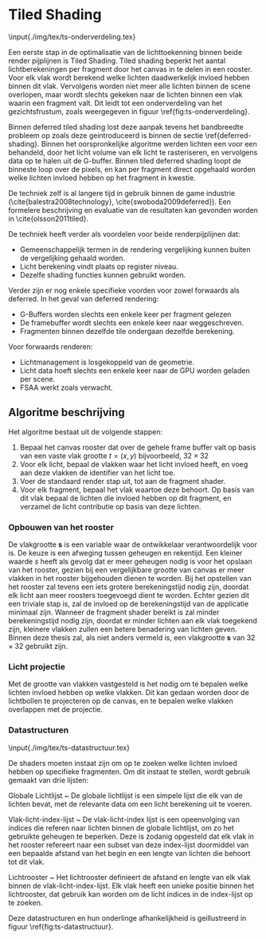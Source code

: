 # Tiled Shading

\input{./img/tex/ts-onderverdeling.tex}

Een eerste stap in de optimalisatie van de lichttoekenning binnen beide render 
pijplijnen is Tiled Shading. Tiled shading beperkt het aantal lichtberekeningen 
per fragment door het canvas in te delen in een rooster. Voor elk vlak wordt 
berekend welke lichten daadwerkelijk invloed hebben binnen dit vlak. Vervolgens 
worden niet meer alle lichten binnen de scene overlopen, maar wordt slechts 
gekeken naar de lichten binnen een vlak waarin een fragment valt. Dit leidt tot 
een onderverdeling van het gezichtsfrustum, zoals weergegeven in 
figuur \ref{fig:ts-onderverdeling}.  

Binnen deferred tiled shading lost deze aanpak tevens het bandbreedte probleem
op zoals deze geintroduceerd is binnen de sectie \ref{deferred-shading}. 
Binnen het oorspronkelijke algoritme werden lichten een voor een behandeld, door
het licht volume van elk licht te rasteriseren, en vervolgens data op te halen
uit de G-buffer. Binnen tiled deferred shading loopt de binneste loop over de
pixels, en kan per fragment direct opgehaald worden welke lichten invloed hebben
op het fragment in kwestie.  

De techniek zelf is al langere tijd in gebruik binnen de game industrie
(\cite{balestra2008technology}, \cite{swoboda2009deferred}). Een
formelere beschrijving en evaluatie van de resultaten kan gevonden worden in
\cite{olsson2011tiled}.  

De techniek heeft verder als voordelen voor beide renderpijplijnen dat:

* Gemeenschappelijk termen in de rendering vergelijking kunnen buiten de 
  vergelijking gehaald worden.
* Licht berekening vindt plaats op register niveau.
* Dezelfe shading functies kunnen gebruikt worden.

Verder zijn er nog enkele specifieke voorden voor zowel forwaards als deferred.
In het geval van deferred rendering:

* G-Buffers worden slechts een enkele keer per fragment gelezen
* De framebuffer wordt slechts een enkele keer naar weggeschreven.
* Fragmenten binnen dezelfde tile ondergaan dezelfde berekening.

Voor forwaards renderen:

* Lichtmanagement is losgekoppeld van de geometrie. 
* Licht data hoeft slechts een enkele keer naar de GPU worden geladen per
  scene.
* FSAA werkt zoals verwacht.

## Algoritme beschrijving

Het algoritme bestaat uit de volgende stappen:

1. Bepaal het canvas rooster dat over de gehele frame buffer valt op basis van
   een vaste vlak grootte $t = (x,y)$ bijvoorbeeld, $32 \times 32$
2. Voor elk licht, bepaal de vlakken waar het licht invloed heeft, en voeg aan
   deze vlakken de identifier van het licht toe.
3. Voer de standaard render stap uit, tot aan de fragment shader.
4. Voor elk fragment, bepaal het vlak waartoe deze behoort. Op basis van dit
   vlak bepaal de lichten die invloed hebben op dit fragment, en verzamel de
   licht contributie op basis van deze lichten.
  

### Opbouwen van het rooster

De vlakgrootte $\mathbf{s}$ is een variable waar de ontwikkelaar verantwoordelijk voor 
is. De keuze is een afweging tussen geheugen en rekentijd. Een kleiner waarde 
$s$ heeft als gevolg dat er meer geheugen nodig is voor het opslaan van het 
rooster, gezien bij een vergelijkbare grootte van canvas er meer vlakken in het
rooster bijgehouden dienen te worden. Bij het opstellen van het rooster zal 
tevens een iets grotere berekeningstijd nodig zijn, doordat elk licht aan
meer roosters toegevoegd dient te worden. Echter gezien dit een triviale stap 
is, zal de invloed op de berekeningstijd van de applicatie minimaal zijn. 
Wanneer de fragment shader bereikt is zal minder berekeningstijd nodig zijn, 
doordat er minder lichten aan elk vlak toegekend zijn, kleinere vlakken zullen
een betere benadering van lichten geven. Binnen deze thesis zal, als niet anders
vermeld is, een vlakgrootte $\mathbf{s}$ van $32 \times 32$ gebruikt zijn.  

### Licht projectie

Met de grootte van vlakken vastgesteld is het nodig om te bepalen welke lichten
invloed hebben op welke vlakken. Dit kan gedaan worden door de lichtbollen te
projecteren op de canvas, en te bepalen welke vlakken overlappen met de 
projectie.  

### Datastructuren

\input{./img/tex/ts-datastructuur.tex}

De shaders moeten instaat zijn om op te zoeken welke lichten invloed hebben op
specifieke fragmenten. Om dit instaat te stellen, wordt gebruik gemaakt van
drie lijsten:

Globale Lichtlijst
  ~ De globale lichtlijst is een simpele lijst die elk van de lichten bevat,
    met de relevante data om een licht berekening uit te voeren.
    
Vlak-licht-index-lijst
  ~ De vlak-licht-index lijst is een opeenvolging van indices die referen naar 
    lichten binnen de globale lichtlijst, om zo het gebruikte geheugen te 
    beperken. Deze is zodanig opgesteld dat elk vlak in het rooster refereert
    naar een subset van deze index-lijst doormiddel van een bepaalde afstand van
    het begin en een lengte van lichten die behoort tot dit vlak.
  
Lichtrooster
  ~ Het lichtrooster definieert de afstand en lengte van elk vlak binnen de 
    vlak-licht-index-lijst. Elk vlak heeft een unieke positie binnen het 
    lichtrooster, dat gebruik kan worden om de licht indices in de index-lijst
    op te zoeken.
    
Deze datastructuren en hun onderlinge afhankelijkheid is geillustreerd in figuur
\ref{fig:ts-datastructuur}.  

